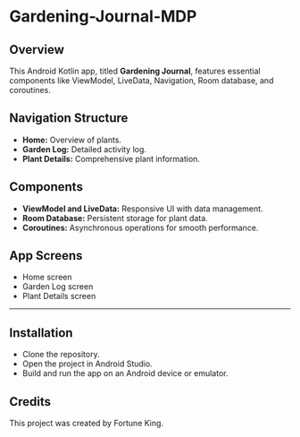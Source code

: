 # Gardening-Journal-MDP

## Overview

This Android Kotlin app, titled **Gardening Journal**, features essential components like ViewModel, LiveData, Navigation, Room database, and coroutines.

## Navigation Structure

- **Home:** Overview of plants.
- **Garden Log:** Detailed activity log.
- **Plant Details:** Comprehensive plant information.

## Components

- **ViewModel and LiveData:** Responsive UI with data management.
- **Room Database:** Persistent storage for plant data.
- **Coroutines:** Asynchronous operations for smooth performance.


## App Screens

- Home screen
- Garden Log screen
- Plant Details screen

<hr>

## Installation
- Clone the repository.
- Open the project in Android Studio.
- Build and run the app on an Android device or emulator.

## Credits
This project was created by Fortune King.

